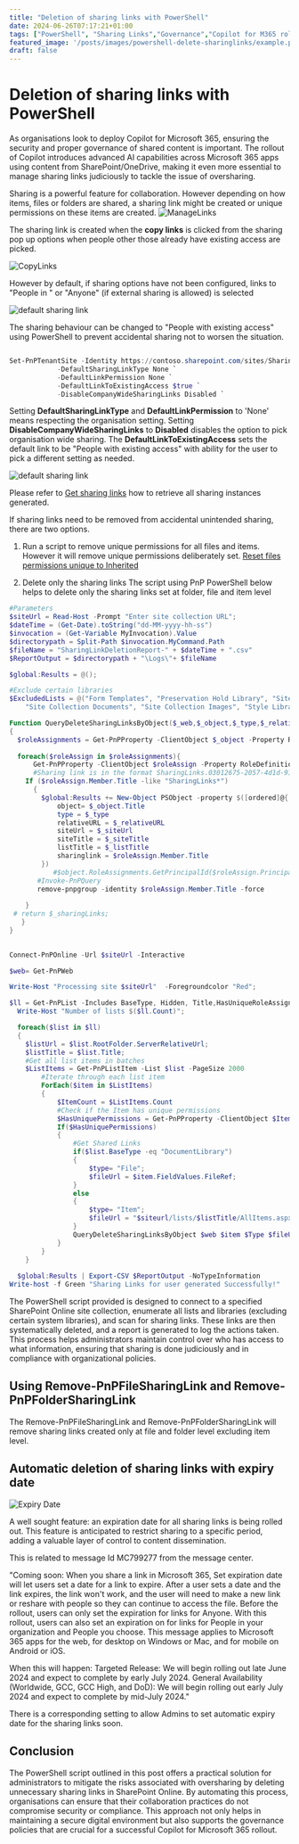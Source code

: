 ```yaml
---
title: "Deletion of sharing links with PowerShell"
date: 2024-06-26T07:17:21+01:00
tags: ["PowerShell", "Sharing Links","Governance","Copilot for M365 rollout"]
featured_image: '/posts/images/powershell-delete-sharinglinks/example.png'
draft: false
---
```


# Deletion of sharing links with PowerShell

As organisations look to deploy Copilot for Microsoft 365, ensuring the security and proper governance of shared content is important. The rollout of Copilot introduces advanced AI capabilities across Microsoft 365 apps using content from SharePoint/OneDrive, making it even more essential to manage sharing links judiciously to tackle the issue of oversharing.

Sharing is a powerful feature for collaboration. However depending on how items, files or folders are shared, a sharing link might be created or unique permissions on these items are created.
![ManageLinks](../images/powershell-get-sharing-links-sharepoint/ManageLinks.png)

The sharing link is created when the **copy links** is clicked from the sharing pop up options when people other those already have existing access are picked.

![CopyLinks](../images/powershell-get-sharing-links-sharepoint/linkcopied.png)

However by default, if sharing options have not been configured, links to "People in <tenant>" or "Anyone" (if external sharing is allowed) is selected

![default sharing link](../images/powershell-delete-sharinglinks/PeopleOrg.png)

The sharing behaviour can be changed to "People with existing access" using PowerShell to prevent accidental sharing not to worsen the situation.

```powershell

Set-PnPTenantSite -Identity https://contoso.sharepoint.com/sites/SharingTest `
            -DefaultSharingLinkType None `
            -DefaultLinkPermission None `
            -DefaultLinkToExistingAccess $true `
            -DisableCompanyWideSharingLinks Disabled `
```

Setting **DefaultSharingLinkType** and **DefaultLinkPermission** to 'None' means respecting the organisation setting. Setting **DisableCompanyWideSharingLinks** to **Disabled** disables the option to pick organisation wide sharing. The **DefaultLinkToExistingAccess** sets the default link to be "People with existing access" with ability for the user to pick a different setting as needed.

![default sharing link](../images/powershell-delete-sharinglinks/PeopleOrg.png)

Please refer to [Get sharing links](https://reshmeeauckloo.com/posts/powershell-get-sharing-links-sharepoint/) how to retrieve all sharing instances generated.

If sharing links need to be removed from accidental unintended sharing, there are two options.

1. Run a script to remove unique permissions for all files and items. However it will remove unique permissions deliberately set.
[Reset files permissions unique to Inherited](https://pnp.github.io/script-samples/reset-files-permission-unique-to-inherited/README.html?tabs=pnpps)

2. Delete only the sharing links 
The script using PnP PowerShell below helps to delete only the sharing links set at folder, file and item level

```PowerShell
#Parameters
$siteUrl = Read-Host -Prompt "Enter site collection URL";
$dateTime = (Get-Date).toString("dd-MM-yyyy-hh-ss")
$invocation = (Get-Variable MyInvocation).Value
$directorypath = Split-Path $invocation.MyCommand.Path
$fileName = "SharingLinkDeletionReport-" + $dateTime + ".csv"
$ReportOutput = $directorypath + "\Logs\"+ $fileName

$global:Results = @();

#Exclude certain libraries
$ExcludedLists = @("Form Templates", "Preservation Hold Library", "Site Assets", "Images", "Pages", "Settings", "Videos","Timesheet"
    "Site Collection Documents", "Site Collection Images", "Style Library", "AppPages", "Apps for SharePoint", "Apps for Office")

Function QueryDeleteSharingLinksByObject($_web,$_object,$_type,$_relativeUrl,$_siteUrl,$_siteTitle,$_listTitle)
{
  $roleAssignments = Get-PnPProperty -ClientObject $_object -Property RoleAssignments
  
  foreach($roleAssign in $roleAssignments){
      Get-PnPProperty -ClientObject $roleAssign -Property RoleDefinitionBindings,Member;
      #Sharing link is in the format SharingLinks.03012675-2057-4d1d-91e0-8e3b176edd94.OrganizationView.20d346d3-d359-453b-900c-633c1551ccaa
    If ($roleAssign.Member.Title -like "SharingLinks*")
      {
        $global:Results += New-Object PSObject -property $([ordered]@{
            object= $_object.Title
            type = $_type          
            relativeURL = $_relativeURL
            siteUrl = $_siteUrl 
            siteTitle = $_siteTitle
            listTitle = $_listTitle 
            sharinglink = $roleAssign.Member.Title
        })
           #$object.RoleAssignments.GetPrincipalId($roleAssign.PrincipalId).Delete
       #Invoke-PnPQuery
       remove-pnpgroup -identity $roleAssign.Member.Title -force
       
    }
 # return $_sharingLinks;
   }
}

  
Connect-PnPOnline -Url $siteUrl -Interactive

$web= Get-PnPWeb

Write-Host "Processing site $siteUrl"  -Foregroundcolor "Red"; 

$ll = Get-PnPList -Includes BaseType, Hidden, Title,HasUniqueRoleAssignments,RootFolder | Where-Object {$_.Hidden -eq $False -and $_.Title -notin $ExcludedLists } #$_.BaseType -eq "DocumentLibrary" 
  Write-Host "Number of lists $($ll.Count)";

  foreach($list in $ll)
  {
    $listUrl = $list.RootFolder.ServerRelativeUrl;       
    $listTitle = $list.Title; 
    #Get all list items in batches
    $ListItems = Get-PnPListItem -List $list -PageSize 2000 
        #Iterate through each list item
        ForEach($item in $ListItems)
        {
            $ItemCount = $ListItems.Count
            #Check if the Item has unique permissions
            $HasUniquePermissions = Get-PnPProperty -ClientObject $Item -Property "HasUniqueRoleAssignments"
            If($HasUniquePermissions)
            {       
                #Get Shared Links
                if($list.BaseType -eq "DocumentLibrary")
                {
                    $type= "File";
                    $fileUrl = $item.FieldValues.FileRef;
                }
                else
                {
                    $type= "Item";
                    $fileUrl = "$siteurl/lists/$listTitle/AllItems.aspx?FilterField1=ID&FilterValue1=$($item.id)"
                }
                QueryDeleteSharingLinksByObject $web $item $Type $fileUrl $siteUrl $web.Title $listTitle;
            }
        }
    }
 
  $global:Results | Export-CSV $ReportOutput -NoTypeInformation
Write-host -f Green "Sharing Links for user generated Successfully!"
```

The PowerShell script provided is designed to connect to a specified SharePoint Online site collection, enumerate all lists and libraries (excluding certain system libraries), and scan for sharing links. These links are then systematically deleted, and a report is generated to log the actions taken. This process helps administrators maintain control over who has access to what information, ensuring that sharing is done judiciously and in compliance with organizational policies.

## Using Remove-PnPFileSharingLink and Remove-PnPFolderSharingLink

The Remove-PnPFileSharingLink and Remove-PnPFolderSharingLink will remove sharing links created only at file and folder level excluding item level. 

## Automatic deletion of sharing links with expiry date

![Expiry Date](../images/powershell-delete-sharinglinks/ExpiryDate.png)

A well sought feature: an expiration date for all sharing links is being rolled out. This feature is anticipated to restrict sharing to a specific period, adding a valuable layer of control to content dissemination.

This is related to message Id MC799277 from the message center.

"Coming soon: When you share a link in Microsoft 365, Set expiration date will let users set a date for a link to expire. After a user sets a date and the link expires, the link won't work, and the user will need to make a new link or reshare with people so they can continue to access the file. Before the rollout, users can only set the expiration for links for Anyone. With this rollout, users can also set an expiration on for links for People in your organization and People you choose. This message applies to Microsoft 365 apps for the web, for desktop on Windows or Mac, and for mobile on Android or iOS.

When this will happen:
Targeted Release: We will begin rolling out late June 2024 and expect to complete by early July 2024.
General Availability (Worldwide, GCC, GCC High, and DoD): We will begin rolling out early July 2024 and expect to complete by mid-July 2024."

There is a corresponding setting to allow Admins to set automatic expiry date for the sharing links soon.

## Conclusion

The PowerShell script outlined in this post offers a practical solution for administrators to mitigate the risks associated with oversharing by deleting unnecessary sharing links in SharePoint Online. By automating this process, organisations can ensure that their collaboration practices do not compromise security or compliance. This approach not only helps in maintaining a secure digital environment but also supports the governance policies that are crucial for a successful Copilot for Microsoft 365 rollout.